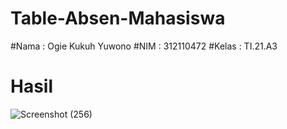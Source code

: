 # Table-Absen-Mahasiswa

#Nama : Ogie Kukuh Yuwono
#NIM : 312110472
#Kelas : TI.21.A3

# Hasil 
![Screenshot (256)](https://user-images.githubusercontent.com/127408886/229822005-6ab9ae8e-dda6-4a4d-a81a-31158bc089d6.png)




